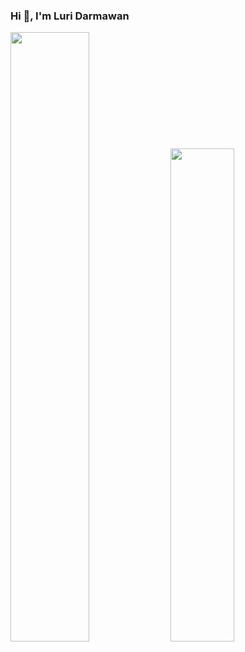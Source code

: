 ### Hi 👋, I'm Luri Darmawan


<p float="left">
  <img src="https://github-readme-stats.vercel.app/api?username=luridarmawan&show_icons=true" width="50%">
  <img src="https://github-readme-stats.vercel.app/api/top-langs/?username=luridarmawan&layout=compact&hide=html,css" width="45%">
</op>


<!--
**luridarmawan/luridarmawan** is a ✨ _special_ ✨ repository because its `README.md` (this file) appears on your GitHub profile.

Here are some ideas to get you started:

- 🔭 I’m currently working on ...
- 🌱 I’m currently learning ...
- 👯 I’m looking to collaborate on ...
- 🤔 I’m looking for help with ...
- 💬 Ask me about ...
- 📫 How to reach me: ...
- 😄 Pronouns: ...
- ⚡ Fun fact: ...
-->
